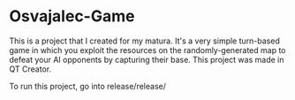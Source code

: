 # Osvajalec-Game
This is a project that I created for my matura. It's a very simple turn-based game in which you exploit the resources on the randomly-generated map to defeat your AI opponents by capturing their base. This project was made in QT Creator.




To run this project, go into release/release/
